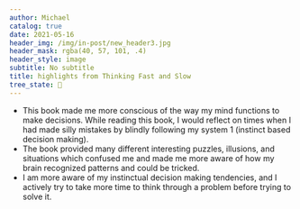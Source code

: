 ```yaml
---
author: Michael
catalog: true
date: 2021-05-16
header_img: /img/in-post/new_header3.jpg
header_mask: rgba(40, 57, 101, .4)
header_style: image
subtitle: No subtitle
title: highlights from Thinking Fast and Slow
tree_state: 🌱
---
```


- This book made me more conscious of the way my mind functions to make decisions. While reading this book, I would reflect on times when I had made silly mistakes by blindly following my system 1 (instinct based decision making).
- The book provided many different interesting puzzles, illusions, and situations which confused me and made me more aware of how my brain recognized patterns and could be tricked.
- I am more aware of my instinctual decision making tendencies, and I actively try to take more time to think through a problem before trying to solve it.